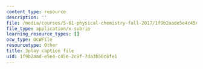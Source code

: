 ```yaml
---
content_type: resource
description: ''
file: /media/courses/5-61-physical-chemistry-fall-2017/1f9b2aade5e4c45e2c9f7da3b50c6fe1_4bfrkd8_zPo.srt
file_type: application/x-subrip
learning_resource_types: []
ocw_type: OCWFile
resourcetype: Other
title: 3play caption file
uid: 1f9b2aad-e5e4-c45e-2c9f-7da3b50c6fe1
---
```

